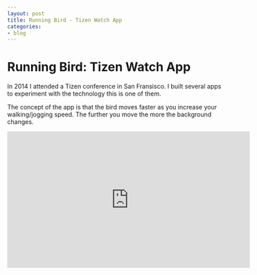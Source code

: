 ```yaml
---
layout: post
title: Running Bird - Tizen Watch App
categories:
- blog
---
```

# Running Bird: Tizen Watch App

In 2014 I attended a Tizen conference in San Fransisco. I built several apps to experiment with the technology this is one of them.

The concept of the app is that the bird moves faster as you increase your walking/jogging speed. The further you move the more the background changes.

<iframe width="560" height="315" src="https://www.youtube.com/embed/N08RYkmZPNk" frameborder="0" allowfullscreen></iframe>
